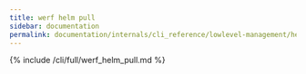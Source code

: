 ```yaml
---
title: werf helm pull
sidebar: documentation
permalink: documentation/internals/cli_reference/lowlevel-management/helm/pull.html
---
```


{% include /cli/full/werf_helm_pull.md %}

